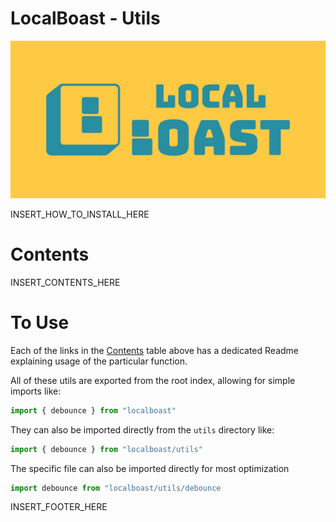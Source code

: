 # LocalBoast - Utils

![BannerImage](../../assets/icons/ColourSolidWide.jpeg)

INSERT_HOW_TO_INSTALL_HERE

# Contents

INSERT_CONTENTS_HERE

# To Use

Each of the links in the [Contents](#contents) table above has a dedicated Readme explaining usage of the particular function.

All of these utils are exported from the root index, allowing for simple imports like:

```javascript
import { debounce } from "localboast"
```

They can also be imported directly from the `utils` directory like:

```javascript
import { debounce } from "localboast/utils"
```

The specific file can also be imported directly for most optimization

```javascript
import debounce from "localboast/utils/debounce
```

INSERT_FOOTER_HERE
